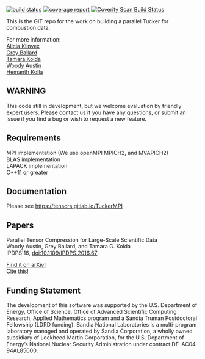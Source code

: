[![build status](https://gitlab.com/tensors/TuckerMPI/badges/master/build.svg)](https://gitlab.com/tensors/TuckerMPI/commits/master)
[![coverage report](https://gitlab.com/tensors/TuckerMPI/badges/master/coverage.svg)](https://gitlab.com/tensors/TuckerMPI/commits/master)
<a href="https://scan.coverity.com/projects/tuckermpi">
  <img alt="Coverity Scan Build Status"
       src="https://scan.coverity.com/projects/10762/badge.svg"/>
</a>

This is the GIT repo for the work on building a parallel Tucker for combustion data.                                                   

For more information:  
[Alicia Klinvex](mailto:amklinv@sandia.gov)  
[Grey Ballard](mailto:ballard@wfu.edu)  
[Tamara Kolda](mailto:tgkolda@sandia.gov)  
[Woody Austin](mailto:austinwn@cs.utexas.edu)  
[Hemanth Kolla](mailto:hnkolla@sandia.gov)  

WARNING
-------
This code still in development, but we welcome evaluation by friendly expert users.  Please contact us if you have any questions, or submit an issue if you find a bug or wish to request a new feature.

Requirements
------------
MPI implementation (We use openMPI MPICH2, and MVAPICH2)  
BLAS implementation  
LAPACK implementation  
C++11 or greater  

Documentation
-------------
Please see https://tensors.gitlab.io/TuckerMPI

Papers
------
Parallel Tensor Compression for Large-Scale Scientific Data  
Woody Austin, Grey Ballard, and Tamara G. Kolda  
IPDPS'16, [doi:10.1109/IPDPS.2016.67](https://doi.org/10.1109/IPDPS.2016.67)

[Find it on arXiv!](https://arxiv.org/abs/1510.06689)  
[Cite this!](latex/citations.txt)

Funding Statement
-----------------
The development of this software was supported by the U.S. Department of Energy, Office of Science, Office of Advanced Scientific Computing Research, Applied Mathematics program and a Sandia Truman Postdoctoral Fellowship (LDRD funding). Sandia National Laboratories is a multi-program laboratory managed and operated by Sandia Corporation, a wholly owned subsidiary of Lockheed Martin Corporation, for the U.S. Department of Energy’s National Nuclear Security Administration under contract DE–AC04–94AL85000.